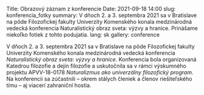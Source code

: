 Title: Obrazový záznam z konferencie
Date: 2021-09-18 14:00
slug: konferencia_fotky
summary: V dňoch 2. a 3. septembra 2021 sa v Bratislave na pôde Filozofickej fakulty Univerzity Komenského konala medzinárodná vedecká konferencia Naturalistický obraz sveta: výzvy a hranice. Prinášame niekoľko fotiek z tohto podujatia.
lang: sk
gallery: conference

V dňoch 2. a 3. septembra 2021 sa v Bratislave na pôde Filozofickej fakulty
Univerzity Komenského konala medzinárodná vedecká konferencia *Naturalistický
obraz sveta: výzvy a hranice*. Konferencia bola organizovaná Katedrou filozofie
a dejín filozofie a uskutočnila sa v rámci výskumného projektu APVV-18-0178
*Naturalizmus ako univerzálny filozofický program*. Na konferencii sa zúčastnili –
okrem stálych členiek a členov riešiteľského tímu – aj viacerí zahraniční
hostia.

